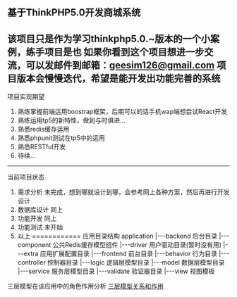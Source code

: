基于ThinkPHP5.0开发商城系统
------------
该项目只是作为学习thinkphp5.0.~版本的一个小案例，练手项目是也
如果你看到这个项目想进一步交流，可以发邮件到邮箱：geesim126@gmail.com
项目版本会慢慢迭代，希望是能开发出功能完善的系统
------------
项目实现期望
1. 熟练掌握前端运用boostrap框架，后期可以的话手机wap端想尝试React开发
2. 熟练运用tp5的新特性，做到与时俱进...
3. 熟悉redis缓存运用
4. 熟悉phpunit测试在tp5中的运用
5. 熟悉RESTful开发
6. 待续...
------------
当前项目状态
1. 需求分析    未完成，想到哪就设计到哪，会参考网上各种方案，然后再进行开发设计
2. 数据库设计  同上 
3. 功能开发    同上
4. 功能测试    未开始
5. 以上
============
应用目录结构
application
|---backend             后台目录
|---component           公共Redis缓存模型组件 
|---driver              用户驱动目录(暂时没有用)
|---extra               应用扩展配置目录
|---frontend            前台目录
    |---behavior        行为目录
    |---controller      控制器目录
    |---logic           逻辑层模型目录
    |---model           数据层模型目录
    |---service         服务层模型目录
    |---validate        验证器目录
    |---view            视图模板

三层模型在该应用中的角色作用分析
[三层模型关系和作用](https://processon.com/chart_image/59ee2178e4b08b9e91800f91.png)
